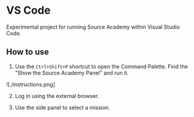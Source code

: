 # VS Code

Experimental project for running Source Academy within Visual Studio Code.

## How to use

1. Use the `Ctrl+Shift+P` shortcut to open the Command Palette. Find the "Show the Source Academy Panel" and run it.

![./instructions.png]

2. Log in using the external browser.

3. Use the side panel to select a mission.
